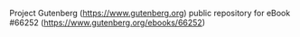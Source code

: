 Project Gutenberg (https://www.gutenberg.org) public repository for
eBook #66252 (https://www.gutenberg.org/ebooks/66252)
